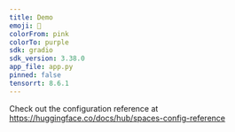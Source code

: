 ```yaml
---
title: Demo
emoji: 🐢
colorFrom: pink
colorTo: purple
sdk: gradio
sdk_version: 3.38.0
app_file: app.py
pinned: false
tensorrt: 8.6.1
---
```


Check out the configuration reference at https://huggingface.co/docs/hub/spaces-config-reference
